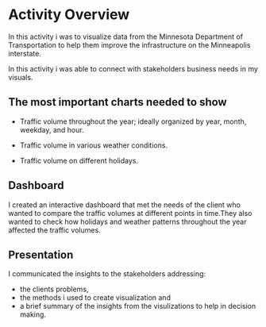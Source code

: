 # Activity Overview
In this activity i was to visualize data from the Minnesota Department of Transportation to help them improve the infrastructure on the Minneapolis interstate.

In this activity i was able to connect with stakeholders business needs in my visuals.

## The most important charts needed to show

* Traffic volume throughout the year; ideally organized by year, month, weekday, and hour.

* Traffic volume in various weather conditions.

* Traffic volume on different holidays.

## Dashboard
I created an interactive dashboard that met the needs of the client who wanted to compare the traffic volumes at different points in time.They also wanted to check how holidays and weather patterns throughout the year affected the traffic volumes.

## Presentation
I communicated the insights to the stakeholders addressing:

* the clients problems,
* the methods i used to create visualization and
* a brief summary of the insights from the visulizations to help in decision making.
